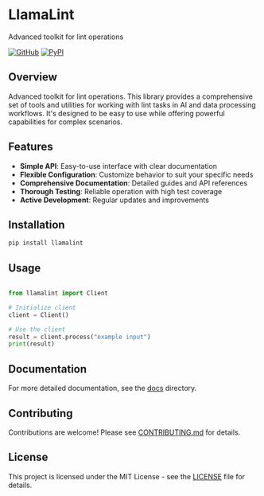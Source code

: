 # LlamaLint

Advanced toolkit for lint operations

[![GitHub](https://img.shields.io/github/license/llamasearchai/llamalint)](https://github.com/llamasearchai/llamalint/blob/main/LICENSE)
[![PyPI](https://img.shields.io/pypi/v/llamalint.svg)](https://pypi.org/project/llamalint/)

## Overview


Advanced toolkit for lint operations. This library provides a comprehensive set of tools and utilities for
working with lint tasks in AI and data processing workflows.
It's designed to be easy to use while offering powerful capabilities for complex scenarios.


## Features


- **Simple API**: Easy-to-use interface with clear documentation
- **Flexible Configuration**: Customize behavior to suit your specific needs
- **Comprehensive Documentation**: Detailed guides and API references
- **Thorough Testing**: Reliable operation with high test coverage
- **Active Development**: Regular updates and improvements


## Installation

```bash
pip install llamalint
```

## Usage

```python

from llamalint import Client

# Initialize client
client = Client()

# Use the client
result = client.process("example input")
print(result)

```

## Documentation

For more detailed documentation, see the [docs](docs/) directory.

## Contributing

Contributions are welcome! Please see [CONTRIBUTING.md](CONTRIBUTING.md) for details.

## License

This project is licensed under the MIT License - see the [LICENSE](LICENSE) file for details.
